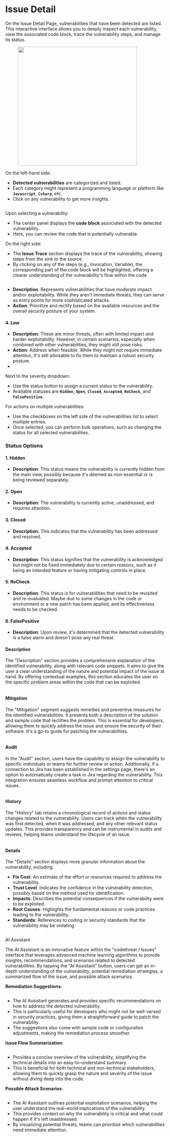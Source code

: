 # Issue Detail

On the Issue Detail Page, vulnerabilities that have been detected are listed. This interactive interface allows you to deeply inspect each vulnerability, view the associated code block, trace the vulnerability steps, and manage its status.

<figure><img src="../../.gitbook/assets/image (3).png" alt="" width="375"><figcaption></figcaption></figure>

On the left-hand side:

* **Detected vulnerabilities** are categorized and listed.
* Each category might represent a programming language or platform like **`Javascript`**, **`Csharp`**, etc.
* Click on any vulnerability to get more insights.

<figure><img src="../../.gitbook/assets/image (4).png" alt=""><figcaption></figcaption></figure>

Upon selecting a vulnerability:

* The center panel displays the **code block** associated with the detected vulnerability.
* Here, you can review the code that is potentially vulnerable.

On the right side:

* The **Issue Trace** section displays the trace of the vulnerability, showing steps from the sink to the source.
* By clicking on any of the steps (e.g., Invocation, Variable), the corresponding part of the code block will be highlighted, offering a clearer understanding of the vulnerability's flow within the code.

<figure><img src="../../.gitbook/assets/image (5).png" alt=""><figcaption></figcaption></figure>



* **Description**: Represents vulnerabilities that have moderate impact and/or exploitability. While they aren't immediate threats, they can serve as entry points for more sophisticated attacks.
* **Action**: Prioritize and rectify based on the available resources and the overall security posture of your system.

#### **4. Low**

* **Description**: These are minor threats, often with limited impact and harder exploitability. However, in certain scenarios, especially when combined with other vulnerabilities, they might still pose risks.
* **Action**: Address when feasible. While they might not require immediate attention, it's still advisable to fix them to maintain a robust security posture.
*

Next to the severity dropdown:

* Use the status button to assign a current status to the vulnerability.
* Available statuses are **`Hidden`**, **`Open`**, **`Closed`**, **`Accepted`**, **`ReCheck`**, and **`FalsePositive`**.

For actions on multiple vulnerabilities:

* Use the checkboxes on the left side of the vulnerabilities list to select multiple entries.
* Once selected, you can perform bulk operations, such as changing the status for all selected vulnerabilities.

### **Status Options**

#### **1. Hidden**

* **Description**: This status means the vulnerability is currently hidden from the main view, possibly because it's deemed as non-essential or is being reviewed separately.

#### **2. Open**

* **Description**: The vulnerability is currently active, unaddressed, and requires attention.

#### **3. Closed**

* **Description**: This indicates that the vulnerability has been addressed and resolved.

#### **4. Accepted**

* **Description**: This status signifies that the vulnerability is acknowledged but might not be fixed immediately due to certain reasons, such as it being an intended feature or having mitigating controls in place.

#### **5. ReCheck**

* **Description**: This status is for vulnerabilities that need to be revisited and re-evaluated. Maybe due to some changes in the code or environment or a new patch has been applied, and its effectiveness needs to be checked.

#### **6. FalsePositive**

* **Description**: Upon review, it's determined that the detected vulnerability is a false alarm and doesn't pose any real threat.

#### **Description**

The "Description" section provides a comprehensive explanation of the identified vulnerability, along with relevant code snippets. It aims to give the user a clear understanding of the nature and potential impact of the issue at hand. By offering contextual examples, this section educates the user on the specific problem areas within the code that can be exploited.

<figure><img src="../../.gitbook/assets/image (6).png" alt=""><figcaption></figcaption></figure>

#### **Mitigation**

The "Mitigation" segment suggests remedies and preventive measures for the identified vulnerabilities. It presents both a description of the solution and sample code that rectifies the problem. This is essential for developers, allowing them to quickly address the issue and ensure the security of their software. It's a go-to guide for patching the vulnerabilities.

<figure><img src="../../.gitbook/assets/image (7).png" alt=""><figcaption></figcaption></figure>

#### **Audit**

In the "Audit" section, users have the capability to assign the vulnerability to specific individuals or teams for further review or action. Additionally, if a connection to Jira has been established in the settings page, there's an option to automatically create a task in Jira regarding the vulnerability. This integration ensures seamless workflow and prompt attention to critical issues.

<figure><img src="../../.gitbook/assets/image (8).png" alt=""><figcaption></figcaption></figure>

#### **History**

The "History" tab retains a chronological record of actions and status changes related to the vulnerability. Users can track when the vulnerability was first detected, when it was addressed, and any other relevant status updates. This provides transparency and can be instrumental in audits and reviews, helping teams understand the lifecycle of an issue.

<figure><img src="../../.gitbook/assets/image (9).png" alt=""><figcaption></figcaption></figure>

#### **Details**

The "Details" section displays more granular information about the vulnerability, including:

* **Fix Cost**: An estimate of the effort or resources required to address the vulnerability.
* **Trust Level**: Indicates the confidence in the vulnerability detection, possibly based on the method used for identification.
* **Impacts**: Describes the potential consequences if the vulnerability were to be exploited.
* **Root Causes**: Highlights the fundamental reasons or code practices leading to the vulnerability.
* **Standards**: References to coding or security standards that the vulnerability may be violating.

<figure><img src="../../.gitbook/assets/image (10).png" alt=""><figcaption></figcaption></figure>



AI Assistant

The AI Assistant is an innovative feature within the "codethreat / Issues" interface that leverages advanced machine learning algorithms to provide insights, recommendations, and scenarios related to detected vulnerabilities. By tapping the "AI Assistant" button, users can get an in-depth understanding of the vulnerability, potential remediation strategies, a summarized flow of the issue, and possible attack scenarios.

**Remediation Suggestions**:

<figure><img src="../../.gitbook/assets/image (11).png" alt=""><figcaption></figcaption></figure>

* The AI Assistant generates and provides specific recommendations on how to address the detected vulnerability.
* This is particularly useful for developers who might not be well-versed in security practices, giving them a straightforward guide to patch the vulnerability.
* The suggestions also come with sample code or configuration adjustments, making the remediation process smoother.

**Issue Flow Summarization**:

<figure><img src="../../.gitbook/assets/image (12).png" alt=""><figcaption></figcaption></figure>

* Provides a concise overview of the vulnerability, simplifying the technical details into an easy-to-understand summary.
* This is beneficial for both technical and non-technical stakeholders, allowing them to quickly grasp the nature and severity of the issue without diving deep into the code.

**Possible Attack Scenarios**:

<figure><img src="../../.gitbook/assets/image (13).png" alt=""><figcaption></figcaption></figure>

* The AI Assistant outlines potential exploitation scenarios, helping the user understand the real-world implications of the vulnerability.
* This provides context on why the vulnerability is critical and what could happen if it's left unaddressed.
* By visualizing potential threats, teams can prioritize which vulnerabilities need immediate attention.
